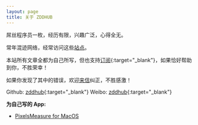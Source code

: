 ```yaml
---
layout: page
title: 关于 ZDDHUB
---
```


屌丝程序员一枚，经历有限，兴趣广泛，心得全无。

常年混迹网络，经常访问这些[站点](https://www.zddhub.com/link)。

本站所有文章全都为自己所写，但也支持[订阅](https://www.zddhub.com/feed.xml){:target="_blank"}，如果恰好帮助到你，不胜荣幸！

如果你发现了其中的错误，欢迎[来信](mailto:zddhub@gmail.com)纠正，不胜感激！

Github: [zddhub](https://github.com/zddhub){:target="_blank"}
Weibo: [zddhub](http://weibo.com/zddhub){:target="_blank"}

**为自己写的 App:**

- [PixelsMeasure for MacOS](https://pixelsmeasure.com)
